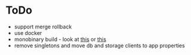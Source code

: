 # ToDo

- support merge rollback
- use docker
- monobinary build - look at [this](https://bucharjan.cz/blog/using-cython-to-protect-a-python-codebase.html) or [this](https://medium.com/@tzuni_eh/optimize-python-with-cython-9c36d3be83f9)
- remove singletons and move db and storage clients to app properties
